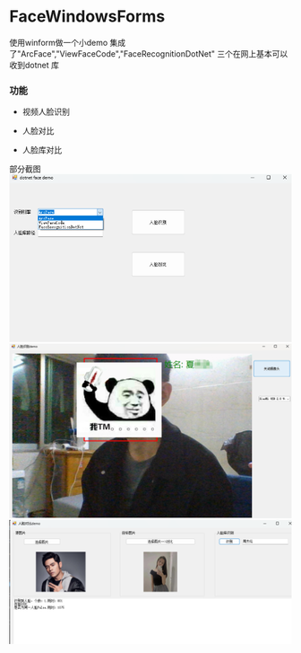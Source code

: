 # FaceWindowsForms
使用winform做一个小demo 集成了"ArcFace","ViewFaceCode","FaceRecognitionDotNet" 三个在网上基本可以收到dotnet 库

### 功能
* 视频人脸识别

* 人脸对比

* 人脸库对比

部分截图
![Alt text](image.png)
![Alt text](image-1.png)
![Alt text](image-2.png)